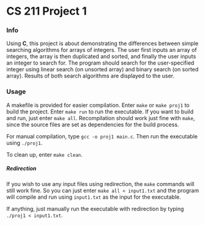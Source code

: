 # CS 211 Project 1

### Info
Using **C**, this project is about demonstrating the differences between simple searching algorithms for arrays of integers. The user first inputs an array of integers, the array is then duplicated and sorted, and finally the user inputs an integer to search for. The program should search for the user-specified integer using linear search (on unsorted array) and binary search (on sorted array). Results of both search algorithms are displayed to the user.

### Usage
A makefile is provided for easier compilation. Enter `make` or `make proj1` to build the project. Enter `make run` to run the executable. If you want to build and run, just enter `make all`.
Recompilation should work just fine with `make`, since the source files are set as dependencies for the build process.

For manual compilation, type `gcc -o proj1 main.c`. Then run the executable using `./proj1`.

To clean up, enter `make clean`.

##### Redirection
If you wish to use any input files using redirection, the `make` commands will still work fine. So you can just enter `make all < input1.txt` and the program will compile and run using `input1.txt` as the input for the executable.

If anything, just manually run the executable with redirection by typing `./proj1 < input1.txt`.
